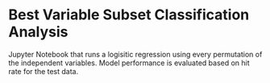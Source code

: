 # Best Variable Subset Classification Analysis

Jupyter Notebook that runs a logisitic regression using every permutation of the independent variables. Model performance is evaluated based on hit rate for the test data.

